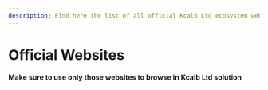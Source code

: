 ```yaml
---
description: Find here the list of all official Kcalb Ltd ecosystem websites.
---
```


# Official Websites

#### Make sure to use only those websites  to browse in Kcalb Ltd solution
